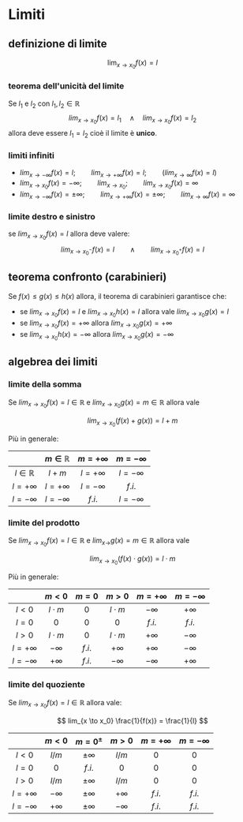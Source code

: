 # Limiti
## definizione di limite
$$
\lim_{x \to x_0} f(x) = l
$$

### teorema dell'unicità del limite
Se $l_1$ e $l_2$ con $l_1, l_2 \in \mathbb{R}$
$$
lim_{x \to x_0} f(x) = l_1 \quad \land \quad lim_{x \to x_0} f(x) = l_2
$$
allora deve essere $l_1 = l_2$ cioè il limite è **unico**.

### limiti infiniti
- $lim_{x \to -\infty} f(x) = l; \qquad lim_{x \to +\infty} f(x) = l; \qquad (lim_{x \to \infty} f(x) = l)$
- $lim_{x \to x_0} f(x) = -\infty; \qquad lim_{x \to x_0}; \qquad lim_{x \to x_0} f(x) = \infty$
- $lim_{x \to -\infty} f(x) = \pm\infty; \qquad lim_{x \to +\infty} f(x) = \pm\infty; \qquad lim_{x \to \infty} f(x) = \infty$

### limite destro e sinistro
se $lim_{x \to x_0} f(x) = l$ allora deve valere:
$$
lim_{x \to x_0^-} f(x) = l \qquad \land \qquad lim_{x \to x_0^+} f(x) = l
$$

## teorema confronto (carabinieri)
Se $f(x) \le g(x) \le h(x)$ allora, il teorema di carabinieri garantisce che:
- se $lim_{x \to x_0} f(x) = l$ e $lim_{x \to x_0} h(x) = l$ allora vale $lim_{x \to x_0} g(x) = l$
- se $lim_{x \to x_0} f(x) = + \infty$ allora $lim_{x \to x_0} g(x) = + \infty$
- se $lim_{x \to x_0} h(x) = - \infty$ allora $lim_{x \to x_0} g(x) = -\infty$

## algebrea dei limiti
### limite della somma
Se $lim_{x \to x_0} f(x) = l \in \mathbb{R}$ e $lim_{x \to x_0} g(x) = m \in \mathbb{R}$ allora vale 

$$
lim_{x \to x_0} (f(x) + g(x)) = l + m
$$

Più in generale:

|                    | $m \in \mathbb{R}$ | $m = +\infty$ | $m = -\infty$ |
| :----------------: | :----------------: | :-----------: | :-----------: |
| $l \in \mathbb{R}$ | $l+m$              | $l = +\infty$ | $l = -\infty$ |
| $l = +\infty$      | $l = +\infty$      | $l = -\infty$ | $f.i.$        |
| $l = -\infty$      | $l = -\infty$      | $f.i.$        | $l = -\infty$ |

### limite del prodotto
Se $lim_{x \to x_0} f(x) = l \in \mathbb{R}$ e $lim_{x \to} g(x) = m \in \mathbb{R}$ allora vale

$$
lim_{x \to x_0} (f(x) \cdot g(x)) = l \cdot m
$$

Più in generale:

|               | $m < 0$     | $m = 0$ | $m > 0$     | $m = +\infty$ | $m = - \infty$ |
| :-----------: | :---------: | :-----: | :---------: | :-----------: | :------------: |
| $l < 0$       | $l \cdot m$ | $0$     | $l \cdot m$ | $-\infty$     | $+\infty$      |
| $l = 0$       | $0$         | $0$     | $0$         | $f.i.$        | $f.i.$         |
| $l > 0$       | $l \cdot m$ | $0$     | $l \cdot m$ | $+\infty$     | $-\infty$      |
| $l = +\infty$ | $-\infty$   | $f.i.$  | $+\infty$   | $+\infty$     | $-\infty$      |
| $l = -\infty$ | $+\infty$   | $f.i.$  | $-\infty$   | $-\infty$     | $+\infty$      |

### limite del quoziente
Se $lim_{x \to x_0} f(x) = l \in \mathbb{R}$ allora vale:

$$
lim_{x \to x_0} \frac{1}{f(x)} = \frac{1}{l}
$$

|               | $m < 0$       | $m = 0^\pm$   | $m > 0$     | $m = +\infty$ | $m = - \infty$ |
| :-----------: | :-----------: | :-----------: | :---------: | :-----------: | :------------: |
| $l < 0$       | $l / m$       | $\pm \infty$  | $l / m$     | $0$           | $0$            |
| $l = 0$       | $0$           | $f.i.$        | $0$         | $0$           | $0$            |
| $l > 0$       | $l / m$       | $\pm \infty$  | $l / m$     | $0$           | $0$            |
| $l = +\infty$ | $-\infty$     | $\pm \infty$  | $+\infty$   | $f.i.$        | $f.i.$         |
| $l = -\infty$ | $+\infty$     | $\pm \infty$  | $-\infty$   | $f.i.$        | $f.i.$         |

